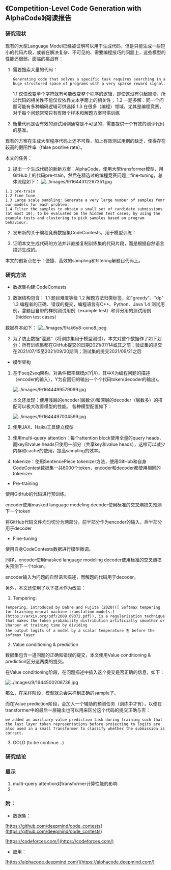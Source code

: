 ## 《Competition-Level Code Generation with AlphaCode》阅读报告

### 研究现状

现有的大型Language Model已经被证明可以用于生成代码，但是只能生成一些短小的代码片段，或者在解决复杂、不可见的、需要编程技巧的问题上，这些模型的性能还很弱。面临的挑战有：

1. 需要搜索大量的代码：
    ```
    Generating code that solves a specific task requires searching in a huge structured space of programs with a very sparse reward signal.
    ```
    1.1 仅仅改变单个字符就有可能改变整个程序的逻辑，即使这没有引起崩溃，所以代码的相关性不能仅仅依靠文本字面上的相关性；
    1.2 一题多解：同一个问题可能有多种编码逻辑可供选择
    1.3 在很多（编程）领域，尤其是编程竞赛，对于每个问题常常只有有限个样本和解题方案可供训练

2. 衡量代码是否有效的测试用例通常是不可见的，需要提供一个有效的测评代码的基准。

现有的方案在生成大型程序代码上还不可靠，加上有效测试用例的缺乏，使得存在较高的假阳性率（false positive rate）。

本文的任务：

1. 提出一个生成代码的新新方案：AlphaCode，使用大型transformer模型，用GitHub上的代码pre-train，然后在精选过的编程竞赛问题上fine-tuning，总体流程如下：
![../images/9/1644312267351.jpg](../images/9/1644312267351.jpg)

```
1.1 pre-train
1.2 fine tune
1.3 Large scale sampling: Generate a very large number of samples fomr our models for each problem.
1.4 Filter the samples to obtain a small set of candidate submissions (at most 10), to be evaluated on the hidden test cases, by using the example tests and clustering to pick samples based on program behaviour. 
```

2. 发布新的关于编程竞赛数据集CodeContests，用于模型训练：


3. 证明本文生成代码的方法并非直接复制训练集的代码片段，而是根据自然语言描述生成的。

本文的创新点在于：便捷、高效的sampling和filtering解题目代码上。

### 研究方法

* 数据集构建:CodeContests
1. 数据结构包含：
1.1 题目难度等级
1.2 解题方法归类标签，如"greedy"、"dp"
1.3 编程者的正确、错误的提交，编程语言有C++、Python、Java
1.4 测试用例，含题目自带的样例测试用例（example test）和评分用的测试用例（hidden test cases）

数据样本如下：
![../images/9/ak6y8-oxno8.jpeg](../images/9/ak6y8-oxno8.jpeg)

2. 为了防止数据“泄漏”（将训练集用于模型测试），本文对整个数据作了如下划分：所有训练集都在GitHub提交的日期2021/07/14或其之前；验证集的提交在2021/07/15至2021/09/20期间；测试集的提交2021/09/21之后

* 模型架构

1. 基于seq2seq架构，对条件概率建模$p(Y | X)$，其中X为编程问题的描述（encoder的输入），Y为自回归的输出一个个代码token(decoder的输出)。

    ![../images/9/1644499579099.jpg](../images/9/1644499579099.jpg)

    本文还发现：使用浅层的encoder(层数少)和深层的decoder（层数多）的搭配可以极大改善模型的性能。
各种模型配置如下：

    ![../images/9/1644497004599.jpg](../images/9/1644497004599.jpg)

2. 使用JAX、Haiku工具建立模型

3. 使用multi-query attention：每个attention block使用全量的query heads，而key和value heads只使用一部分（共享key和value heads），这样可以减少内存和cache的使用，提高sampling的效率。

4. tokenize：使用SentencePiece tokenizer方法，使用GitHub和自身CodeContest数据集一共8000个token，encoder和decoder都使用相同的tokenizer

* Pre-training

使用GitHub的代码进行预训练。

encoder使用masked language modeling
decoder使用标准的交叉熵损失预测下一个token

将GitHub代码文件均匀切分为两部分，前半部分作为encoder的输入，后半部分用于decoder

* Fine-tuning

使用自身CodeContests数据进行模型微调。

同样，encoder使用masked language modeling
decoder使用标准的交叉熵损失预测下一个token。

encoder输入为问题的自然语言描述，而解题的代码用于decoder。

另外，本文还使用了以下技术作为改进：

1. Tempering:
```
Tempering, introduced by Dabre and Fujita (2020)([ Softmax tempering for training neural machine translation models.](https://arxiv.org/pdf/2009.09372.pdf)), is a regularization technique that makes the token probability distribution artificially smoother or sharper at training time by dividing
the output logits of a model by a scalar temperature 푇 before the softmax layer
```

2. Value conditioning & prediction

数据集包含一道问题的正确和错误的提交，本文使用Value conditioning & prediction区分这两类的提交。

在Value conditioning阶段，在问题描述中插入这个提交是否正确的信息，如下：

![../images/9/1644500206736.jpg](../images/9/1644500206736.jpg)

那么，在采样阶段，模型就总会采样到正确的sample了。

而在Value prediction阶段，会加入一个辅助的预测任务（训练中才有），以便在transformer中的最后一层输出也可以用来区分这个代码的提交正确与否：
```
we added an auxiliary value prediction task during training such that the last layer token representations before projecting to logits are also used in a small Transformer to classify whether the submission is correct.
```


3. GOLD
(to be continue...)

### 研究结论


### 启示

1. multi-query attention对transformer计算性能的影响
2.  


### 附：

* 数据集：

[https://github.com/deepmind/code_contests](https://github.com/deepmind/code_contests)

[https://codeforces.com/](https://codeforces.com/)

* 应用：

[https://alphacode.deepmind.com/](https://alphacode.deepmind.com/)